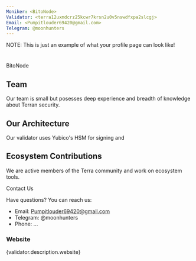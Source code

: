 ```yaml
---
Moniker: <BitoNode>
Validator: <terra12uxmdcrz25kcwr7krsn2u0v5nswdfxpa2slcgj>
Email: <Pumpitlouder69420@gmail.com>
Telegram: @moonhunters
---
```


NOTE: This is just an example of what your profile page can look like!

# <moniker>

BitoNode

## Team

Our team is small but posesses deep experience and breadth of knowledge about Terran security.



## Our Architecture

Our validator uses Yubico's HSM for signing and

## Ecosystem Contributions

We are active members of the Terra community and work on ecosystem tools.

Contact Us

Have questions? You can reach us:

- Email:  Pumpitlouder69420@gmail.com
- Telegram: @moonhunters
- Phone: ...

### Website

{validator.description.website}
